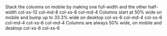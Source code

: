 <Container layout="floats">
    <Comment>Stack the columns on mobile by making one full-width and the other half-width</Comment>
    <Row>
        <Col xs={12} md={8}>col-xs-12 col-md-8</Col>
        <Col xs={6} md={4}>col-xs-6 col-md-4</Col>
    </Row>
    <Comment>Columns start at 50% wide on mobile and bump up to 33.3% wide on desktop</Comment>
    <Row>
        <Col xs={6} md={4}>col-xs-6 col-md-4</Col>
        <Col xs={6} md={4}>col-xs-6 col-md-4</Col>
        <Col xs={6} md={4}>col-xs-6 col-md-4</Col>
    </Row>
    <Comment>Columns are always 50% wide, on mobile and desktop</Comment>
    <Row>
        <Col xs={6}>col-xs-6</Col>
        <Col xs={6}>col-xs-6</Col>
    </Row>
</Container>
